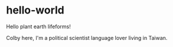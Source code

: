 # hello-world
Hello plant earth lifeforms!

Colby here, I'm a political scientist language lover living in Taiwan.
